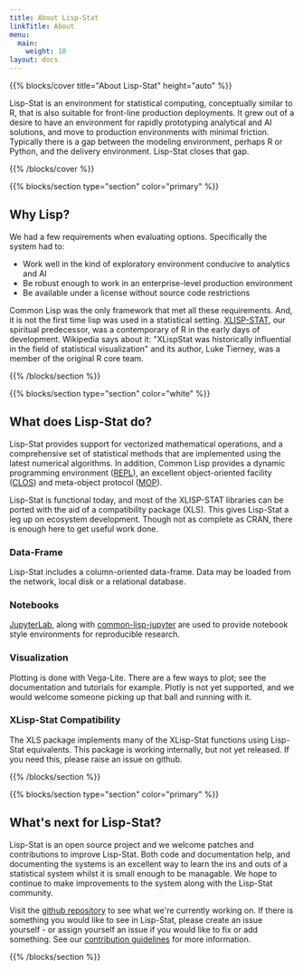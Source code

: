 ```yaml
---
title: About Lisp-Stat
linkTitle: About
menu:
  main:
    weight: 10
layout: docs
---
```


{{% blocks/cover title="About Lisp-Stat" height="auto" %}}

Lisp-Stat is an environment for statistical computing, conceptually
similar to R, that is also suitable for front-line production
deployments.  It grew out of a desire to have an environment for
rapidly prototyping analytical and AI solutions, and move to
production environments with minimal friction.  Typically there is a
gap between the modeling environment, perhaps R or Python, and the
delivery environment. Lisp-Stat closes that gap.

{{% /blocks/cover %}}

{{% blocks/section type="section" color="primary" %}}
## Why Lisp?
We had a few requirements when evaluating options.  Specifically the
system had to:

- Work well in the kind of exploratory environment conducive to analytics and AI
- Be robust enough to work in an enterprise-level production environment
- Be available under a license without source code restrictions

Common Lisp was the only framework that met all these
requirements.  And, it is not the first time lisp was used in a
statistical setting.  [XLISP-STAT](https://en.wikipedia.org/wiki/XLispStat),
our spiritual predecessor, was a contemporary of R in the early days of
development.  Wikipedia says about it: "XLispStat was historically
influential in the field of statistical visualization" and its author,
Luke Tierney, was a member of the original R core team.

{{% /blocks/section %}}


{{% blocks/section type="section" color="white" %}}

## What does Lisp-Stat do?

Lisp-Stat provides support for vectorized mathematical operations, and
a comprehensive set of statistical methods that are implemented using
the latest numerical algorithms. In addition, Common Lisp provides a
dynamic programming environment
([REPL](https://en.wikipedia.org/wiki/Read%E2%80%93eval%E2%80%93print_loop)),
an excellent object-oriented facility
([CLOS](https://en.wikipedia.org/wiki/Common_Lisp_Object_System))
and meta-object protocol
([MOP](https://en.wikipedia.org/wiki/Metaobject#Metaobject_protocol)).

Lisp-Stat is functional today, and most of the XLISP-STAT libraries
can be ported with the aid of a compatibility package (XLS).  This
gives Lisp-Stat a leg up on ecosystem development.  Though not as
complete as CRAN, there is enough here to get useful work done.

### Data-Frame

Lisp-Stat includes a column-oriented data-frame.   Data may be
loaded from the network, local disk or a relational database.

### Notebooks

[JupyterLab](http://jupyterlab.io/), along with
[common-lisp-jupyter](https://github.com/yitzchak/common-lisp-jupyter/)
are used to provide notebook style environments for reproducible
research.

### Visualization

Plotting is done with Vega-Lite. There are a few ways to plot; see the
documentation and tutorials for example. Plotly is not yet supported,
and we would welcome someone picking up that ball and running with it.

### XLisp-Stat Compatibility

The XLS package implements many of the XLisp-Stat functions using
Lisp-Stat equivalents. This package is working internally, but not yet
released. If you need this, please raise an issue on github.


{{% /blocks/section %}}

{{% blocks/section type="section" color="primary" %}}

## What's next for Lisp-Stat?

Lisp-Stat is an open source project and we welcome patches and
contributions to improve Lisp-Stat.  Both code and documentation help,
and documenting the systems is an excellent way to learn the ins and
outs of a statistical system whilst it is small enough to be
managable.  We hope to continue to make improvements to the system
along with the Lisp-Stat community.

Visit the [github repository](https://github.com/lisp-stat/) to
see what we're currently working on. If there is something you would like
to see in Lisp-Stat, please create an issue yourself - or assign
yourself an issue if you would like to fix or add something.  See our
[contribution guidelines](/docs/contributing/) for more
information.

{{% /blocks/section %}}




